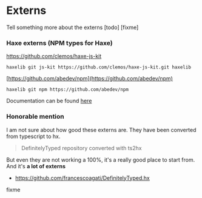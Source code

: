 # Externs

Tell something more about the externs
[todo] [fixme]


### Haxe externs (NPM types for Haxe)

<https://github.com/clemos/haxe-js-kit>

```
haxelib git js-kit https://github.com/clemos/haxe-js-kit.git haxelib
```

[https://github.com/abedev/npm](https://github.com/abedev/npm)

```
haxelib git npm https://github.com/abedev/npm
```

Documentation can be found [here](https://rawgit.com/abedev/npm/master/docs/index.html)



### Honorable mention

I am not sure about how good these externs are. They have been converted from typescript to hx.

> DefinitelyTyped repository converted with ts2hx

But even they are not working a 100%, it's a really good place to start from.
And it's **a lot of externs**

* <https://github.com/francescoagati/DefinitelyTyped.hx>



fixme